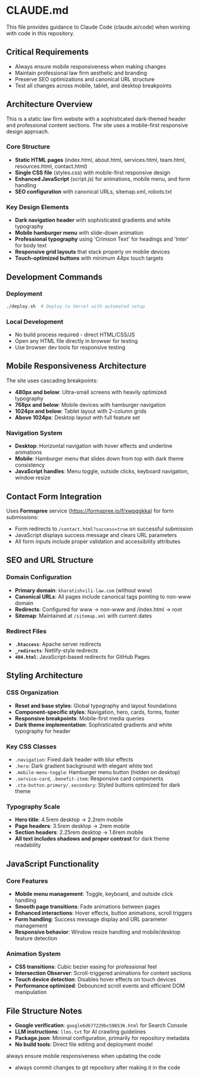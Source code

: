 # CLAUDE.md

This file provides guidance to Claude Code (claude.ai/code) when working with code in this repository.

## Critical Requirements

- Always ensure mobile responsiveness when making changes
- Maintain professional law firm aesthetic and branding
- Preserve SEO optimizations and canonical URL structure
- Test all changes across mobile, tablet, and desktop breakpoints

## Architecture Overview

This is a static law firm website with a sophisticated dark-themed header and professional content sections. The site uses a mobile-first responsive design approach.

### Core Structure
- **Static HTML pages** (index.html, about.html, services.html, team.html, resources.html, contact.html)
- **Single CSS file** (styles.css) with mobile-first responsive design
- **Enhanced JavaScript** (script.js) for animations, mobile menu, and form handling
- **SEO configuration** with canonical URLs, sitemap.xml, robots.txt

### Key Design Elements
- **Dark navigation header** with sophisticated gradients and white typography
- **Mobile hamburger menu** with slide-down animation
- **Professional typography** using 'Crimson Text' for headings and 'Inter' for body text
- **Responsive grid layouts** that stack properly on mobile devices
- **Touch-optimized buttons** with minimum 44px touch targets

## Development Commands

### Deployment
```bash
./deploy.sh  # Deploy to Vercel with automated setup
```

### Local Development
- No build process required - direct HTML/CSS/JS
- Open any HTML file directly in browser for testing
- Use browser dev tools for responsive testing

## Mobile Responsiveness Architecture

The site uses cascading breakpoints:
- **480px and below**: Ultra-small screens with heavily optimized typography
- **768px and below**: Mobile devices with hamburger navigation
- **1024px and below**: Tablet layout with 2-column grids
- **Above 1024px**: Desktop layout with full feature set

### Navigation System
- **Desktop**: Horizontal navigation with hover effects and underline animations
- **Mobile**: Hamburger menu that slides down from top with dark theme consistency
- **JavaScript handles**: Menu toggle, outside clicks, keyboard navigation, window resize

## Contact Form Integration

Uses **Formspree** service (https://formspree.io/f/xwpqgkka) for form submissions:
- Form redirects to `/contact.html?success=true` on successful submission
- JavaScript displays success message and clears URL parameters
- All form inputs include proper validation and accessibility attributes

## SEO and URL Structure

### Domain Configuration
- **Primary domain**: `kharatishvili-law.com` (without www)
- **Canonical URLs**: All pages include canonical tags pointing to non-www domain
- **Redirects**: Configured for www → non-www and /index.html → root
- **Sitemap**: Maintained at `/sitemap.xml` with current dates

### Redirect Files
- **`.htaccess`**: Apache server redirects
- **`_redirects`**: Netlify-style redirects  
- **`404.html`**: JavaScript-based redirects for GitHub Pages

## Styling Architecture

### CSS Organization
- **Reset and base styles**: Global typography and layout foundations
- **Component-specific styles**: Navigation, hero, cards, forms, footer
- **Responsive breakpoints**: Mobile-first media queries
- **Dark theme implementation**: Sophisticated gradients and white typography for header

### Key CSS Classes
- `.navigation`: Fixed dark header with blur effects
- `.hero`: Dark gradient background with elegant white text
- `.mobile-menu-toggle`: Hamburger menu button (hidden on desktop)
- `.service-card`, `.benefit-item`: Responsive card components
- `.cta-button.primary/.secondary`: Styled buttons optimized for dark theme

### Typography Scale
- **Hero title**: 4.5rem desktop → 2.2rem mobile
- **Page headers**: 3.5rem desktop → 2rem mobile  
- **Section headers**: 2.25rem desktop → 1.6rem mobile
- **All text includes shadows and proper contrast** for dark theme readability

## JavaScript Functionality

### Core Features
- **Mobile menu management**: Toggle, keyboard, and outside click handling
- **Smooth page transitions**: Fade animations between pages  
- **Enhanced interactions**: Hover effects, button animations, scroll triggers
- **Form handling**: Success message display and URL parameter management
- **Responsive behavior**: Window resize handling and mobile/desktop feature detection

### Animation System
- **CSS transitions**: Cubic bezier easing for professional feel
- **Intersection Observer**: Scroll-triggered animations for content sections
- **Touch device detection**: Disables hover effects on touch devices
- **Performance optimized**: Debounced scroll events and efficient DOM manipulation

## File Structure Notes

- **Google verification**: `google6d677229bc586536.html` for Search Console
- **LLM instructions**: `llms.txt` for AI crawling guidelines  
- **Package.json**: Minimal configuration, primarily for repository metadata
- **No build tools**: Direct file editing and deployment model

always ensure mobile responsiveness when updating the code
- always commit changes to git repository after making it in the code